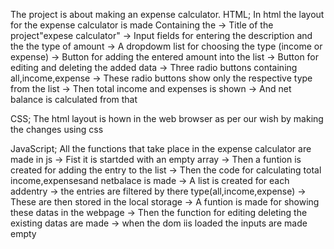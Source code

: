 The project is about making an expense calculator.
HTML;
In html the layout for the expense calculator is made
Containing the 
    -> Title of the project"expese calculator"
    -> Input fields for entering the description and the the type of amount
    -> A dropdowm list for choosing the type (income or expense)
    -> Button for adding the entered amount into the list
    -> Button for editing and deleting the added data
    -> Three radio buttons containing all,income,expense
    -> These radio buttons show only the respective type from the list
    -> Then total income and expenses is shown
    -> And net balance is calculated from that
    
CSS;
    The html layout is hown in the web browser as per our wish by making the changes using css

JavaScript;
All the functions that take place in the expense calculator are made in js
    -> Fist it is startded with an empty array
    -> Then a funtion is created for adding the entry to the list
    -> Then the code for calculating total income,expensesand netbalace is made
    -> A list is created for each addentry 
    -> the entries are filtered by there type(all,income,expense)
    -> These are then stored in the local storage
    -> A funtion is made for showing these datas in the webpage
    -> Then the function for editing deleting the existing datas are made
    -> when the dom iis loaded the inputs are made empty
